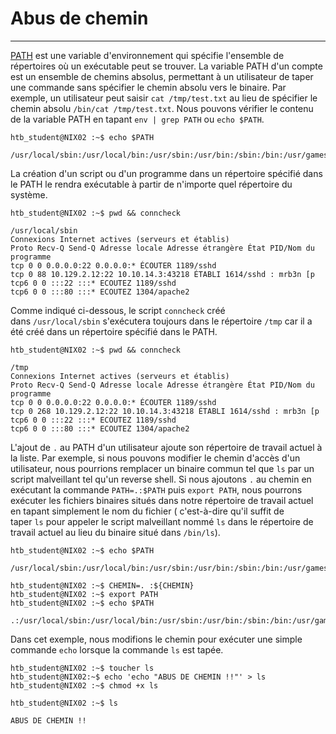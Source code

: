 Abus de chemin
==========

* * * * *

[PATH](http://www.linfo.org/path_env_var.html) est une variable d'environnement qui spécifie l'ensemble de répertoires où un exécutable peut se trouver. La variable PATH d'un compte est un ensemble de chemins absolus, permettant à un utilisateur de taper une commande sans spécifier le chemin absolu vers le binaire. Par exemple, un utilisateur peut saisir `cat /tmp/test.txt` au lieu de spécifier le chemin absolu `/bin/cat /tmp/test.txt`. Nous pouvons vérifier le contenu de la variable PATH en tapant `env | grep PATH` ou `echo $PATH`.

```
htb_student@NIX02 :~$ echo $PATH

/usr/local/sbin:/usr/local/bin:/usr/sbin:/usr/bin:/sbin:/bin:/usr/games:/usr/local/games

```

La création d'un script ou d'un programme dans un répertoire spécifié dans le PATH le rendra exécutable à partir de n'importe quel répertoire du système.

```
htb_student@NIX02 :~$ pwd && conncheck

/usr/local/sbin
Connexions Internet actives (serveurs et établis)
Proto Recv-Q Send-Q Adresse locale Adresse étrangère État PID/Nom du programme
tcp 0 0 0.0.0.0:22 0.0.0.0:* ÉCOUTER 1189/sshd
tcp 0 88 10.129.2.12:22 10.10.14.3:43218 ÉTABLI 1614/sshd : mrb3n [p
tcp6 0 0 :::22 :::* ECOUTEZ 1189/sshd
tcp6 0 0 :::80 :::* ECOUTEZ 1304/apache2

```

Comme indiqué ci-dessous, le script `conncheck` créé dans `/usr/local/sbin` s'exécutera toujours dans le répertoire `/tmp` car il a été créé dans un répertoire spécifié dans le PATH.

```
htb_student@NIX02 :~$ pwd && conncheck

/tmp
Connexions Internet actives (serveurs et établis)
Proto Recv-Q Send-Q Adresse locale Adresse étrangère État PID/Nom du programme
tcp 0 0 0.0.0.0:22 0.0.0.0:* ÉCOUTER 1189/sshd
tcp 0 268 10.129.2.12:22 10.10.14.3:43218 ÉTABLI 1614/sshd : mrb3n [p
tcp6 0 0 :::22 :::* ECOUTEZ 1189/sshd
tcp6 0 0 :::80 :::* ECOUTEZ 1304/apache2

```

L'ajout de `.` au PATH d'un utilisateur ajoute son répertoire de travail actuel à la liste. Par exemple, si nous pouvons modifier le chemin d'accès d'un utilisateur, nous pourrions remplacer un binaire commun tel que `ls` par un script malveillant tel qu'un reverse shell. Si nous ajoutons `.` au chemin en exécutant la commande `PATH=.:$PATH` puis `export PATH`, nous pourrons exécuter les fichiers binaires situés dans notre répertoire de travail actuel en tapant simplement le nom du fichier ( c'est-à-dire qu'il suffit de taper `ls` pour appeler le script malveillant nommé `ls` dans le répertoire de travail actuel au lieu du binaire situé dans `/bin/ls`).

```
htb_student@NIX02 :~$ echo $PATH

/usr/local/sbin:/usr/local/bin:/usr/sbin:/usr/bin:/sbin:/bin:/usr/games:/usr/local/games

```

```
htb_student@NIX02 :~$ CHEMIN=. :${CHEMIN}
htb_student@NIX02 :~$ export PATH
htb_student@NIX02 :~$ echo $PATH

.:/usr/local/sbin:/usr/local/bin:/usr/sbin:/usr/bin:/sbin:/bin:/usr/games:/usr/local/games

```

Dans cet exemple, nous modifions le chemin pour exécuter une simple commande `echo` lorsque la commande `ls` est tapée.

```
htb_student@NIX02 :~$ toucher ls
htb_student@NIX02:~$ echo 'echo "ABUS DE CHEMIN !!"' > ls
htb_student@NIX02 :~$ chmod +x ls

```

```
htb_student@NIX02 :~$ ls

ABUS DE CHEMIN !!

```